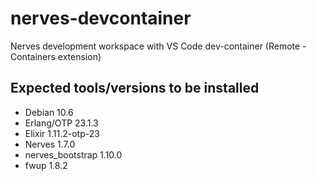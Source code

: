 # nerves-devcontainer

Nerves development workspace with VS Code dev-container (Remote - Containers extension)

## Expected tools/versions to be installed

- Debian 10.6
- Erlang/OTP 23.1.3
- Elixir 1.11.2-otp-23
- Nerves 1.7.0
- nerves_bootstrap 1.10.0
- fwup 1.8.2
